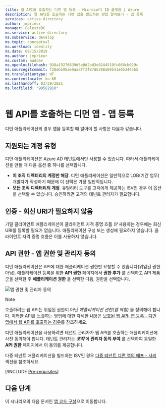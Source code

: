 ```yaml
---
title: 웹 API를 호출하는 디먼 앱 등록 - Microsoft ID 플랫폼 | Azure
description: 웹 API를 호출하는 디먼 앱을 빌드하는 방법 알아보기 - 앱 등록
services: active-directory
author: jmprieur
manager: CelesteDG
ms.service: active-directory
ms.subservice: develop
ms.topic: conceptual
ms.workload: identity
ms.date: 09/15/2019
ms.author: jmprieur
ms.custom: aaddev
ms.openlocfilehash: 938a19276839d5e0d2bd3e0244510fc068cb029c
ms.sourcegitcommit: f28ebb95ae9aaaff3f87d8388a09b41e0b3445b5
ms.translationtype: HT
ms.contentlocale: ko-KR
ms.lasthandoff: 03/29/2021
ms.locfileid: "99582910"
---
```

# <a name="daemon-app-that-calls-web-apis---app-registration"></a>웹 API를 호출하는 디먼 앱 - 앱 등록

디먼 애플리케이션의 경우 앱을 등록할 때 알아야 할 사항은 다음과 같습니다.

## <a name="supported-account-types"></a>지원되는 계정 유형

디먼 애플리케이션은 Azure AD 테넌트에서만 사용할 수 있습니다. 따라서 애플리케이션을 만들 때 다음 옵션 중 하나를 선택합니다.

- **이 조직 디렉터리의 계정만 해당**. 디먼 애플리케이션은 일반적으로 LOB(기간 업무) 개발자가 작성하기 때문에 이 선택은 가장 일반적입니다.
- **모든 조직 디렉터리의 계정**. 유틸리티 도구를 고객에게 제공하는 ISV인 경우 이 옵션을 선택할 수 있습니다. 승인하려면 고객의 테넌트 관리자가 필요합니다.

## <a name="authentication---no-reply-uri-needed"></a>인증 - 회신 URI가 필요하지 않음

기밀 클라이언트 애플리케이션이 클라이언트 자격 증명 흐름 *만* 사용하는 경우에는 회신 URI를 등록할 필요가 없습니다. 애플리케이션 구성 또는 생성에 필요하지 않습니다. 클라이언트 자격 증명 흐름은 이를 사용하지 않습니다.

## <a name="api-permissions---app-permissions-and-admin-consent"></a>API 권한 - 앱 권한 및 관리자 동의

디먼 애플리케이션은 API에 대한 애플리케이션 권한만 요청할 수 있습니다(위임된 권한 아님). 애플리케이션 등록을 위한 **API 권한** 페이지에서 **권한 추가** 를 선택하고 API 제품군을 선택한 후 **애플리케이션 권한** 을 선택한 다음, 권한을 선택합니다.

![앱 권한 및 관리자 동의](media/scenario-daemon-app/app-permissions-and-admin-consent.png)

> [!NOTE]
> 호출하려는 웹 API는 위임된 권한이 아닌 *애플리케이션 권한(앱 역할)* 을 정의해야 합니다. 이러한 API를 노출하는 방법에 대한 자세한 내용은 [보호된 웹 API: 앱 등록 - 디먼 앱에서 웹 API를 호출하는 경우](scenario-protected-web-api-app-registration.md#if-your-web-api-is-called-by-a-daemon-app)를 참조하세요.

디먼 애플리케이션을 사용하려면 테넌트 관리자가 웹 API를 호출하는 애플리케이션에 사전 동의해야 합니다. 테넌트 관리자는 ***조직* 에 관리자 동의 부여** 를 선택하여 동일한 **API 권한** 페이지에서 이 동의를 제공합니다.

다중 테넌트 애플리케이션을 빌드하는 ISV인 경우 [다중 테넌트 디먼 앱의 배포 - 사례](scenario-daemon-production.md#deployment---multitenant-daemon-apps) 섹션을 참조하세요.

[!INCLUDE [Pre-requisites](../../../includes/active-directory-develop-scenarios-registration-client-secrets.md)]

## <a name="next-steps"></a>다음 단계

이 시나리오의 다음 문서인 [앱 코드 구성](./scenario-daemon-app-configuration.md)으로 이동합니다.
